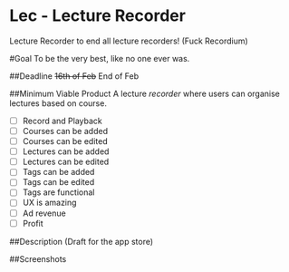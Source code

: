 Lec - Lecture Recorder
===

Lecture Recorder to end all lecture recorders! (Fuck Recordium)

#Goal 
To be the very best, like no one ever was.

##Deadline
~~16th of Feb~~ 
End of Feb


##Minimum Viable Product
A lecture _recorder_ where users can organise lectures based on course. 
- [ ] Record and Playback
- [ ] Courses can be added 
- [ ] Courses can be edited
- [ ] Lectures can be added 
- [ ] Lectures can be edited
- [ ] Tags can be added
- [ ] Tags can be edited
- [ ] Tags are functional
- [ ] UX is amazing
- [ ] Ad revenue 
- [ ] Profit

##Description (Draft for the app store)

##Screenshots
